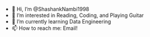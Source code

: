 - 👋 Hi, I’m @ShashankNambi1998
- 👀 I’m interested in Reading, Coding, and Playing Guitar
- 🌱 I’m currently learning Data Engineering 
- 📫 How to reach me: Email!

<!---
ShashankNambi1998/ShashankNambi1998 is a ✨ special ✨ repository because its `README.md` (this file) appears on your GitHub profile.
You can click the Preview link to take a look at your changes.
--->

